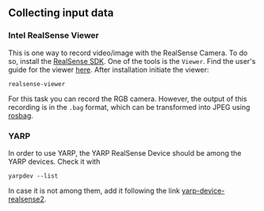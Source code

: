 ## Collecting input data
### Intel RealSense Viewer
This is one way to record video/image with the RealSense Camera. To do so, install the [RealSense SDK](https://www.intelrealsense.com/sdk-2/). One of the tools is the `Viewer`. Find the user's guide for the viewer [here](https://www.intelrealsense.com/download/7144/).
After installation initiate the viewer:
```
realsense-viewer
```
For this task you can record the RGB camera. However, the output of this recording is in the `.bag` format, which can be transformed into JPEG using [rosbag](http://wiki.ros.org/rosbag/Tutorials/Exporting%20image%20and%20video%20data).

### YARP

In order to use YARP, the YARP RealSense Device should be among the YARP devices. Check it with 
```
yarpdev --list
```
In case it is not among them, add it following the link [yarp-device-realsense2](https://github.com/robotology/yarp-device-realsense2).
